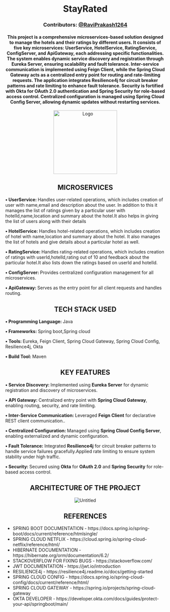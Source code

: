 <h1 align="center" style="">StayRated</h1>
<h3 align="center" style="">Contributors: <a href="https://github.com/RaviPrakash1264">@RaviPrakash1264</a></h3>
<h4 align="center">This project is a comprehensive microservices-based solution designed to manage the hotels and their ratings
by different users. It consists of five key microservices: UserService, HotelService, RatingService, ConfigServer,
and ApiGateway, each addressing specific functionalities. The system enables dynamic service discovery and registration 
through Eureka Server, ensuring scalability and fault tolerance. Inter-service communication is implemented using Feign Client,
while the Spring Cloud Gateway acts as a centralized entry point for routing and rate-limiting requests. The application 
integrates Resilience4j for circuit breaker patterns and rate limiting to enhance fault tolerance. Security is fortified with
Okta for OAuth 2.0 authentication and Spring Security for role-based access control. Centralized configuration is managed using
Spring Cloud Config Server, allowing dynamic updates without restarting services.   
</h4>
<p align="center">
<img src="https://i.ibb.co/BfMRqS2/DALL-E-2024-12-29-20-12-40-A-fun-and-cartoonish-logo-for-a-hotel-and-rating-management-system-The-de.webp" alt="Logo" height="200" width="200">
</p>
<h2 align="center">MICROSERVICES</h2>
<p><strong>• UserService: </strong>Handles user-related operations, which includes
creation of user with name,email and description about the user.
In addition to this it manages the list of ratings given by a particular user with hotelId,name,location
and summary about the hotel.It also helps in giving
the list of users along with their details</p>
<p><strong>• HotelService: </strong>Handles hotel-related operations, which includes
creation of hotel with name,location and summary about the hotel.
It also manages the list of hotels and give details
about a particular hotel as well.</p>
<p><strong>• RatingService: </strong>Handles rating-related operations, which includes
creation of ratings with userId,hotelId,rating out of 10 and 
feedback about the particular hotel.It also lists down
the ratings based on userId and hotelId.</p>
<p><strong>• ConfigServer: </strong>Provides centralized configuration
management for all microservices.</p>
<p><strong>• ApiGateway: </strong>Serves as the entry point for all
client requests and handles routing.</p>




<h2 align="center">TECH STACK USED</h2>
<p><strong>• Programming Language: </strong>Java</p>
<p><strong>• Frameworks: </strong>Spring boot,Spring cloud</p>
<p><strong>• Tools: </strong>Eureka, Feign Client, Spring Cloud Gateway, Spring Cloud Config,
Resilience4j, Okta</p>
<p><strong>• Build Tool: </strong>Maven</p>

<h2 align="center">KEY FEATURES</h2>
<p><strong>• Service Discovery: </strong>Implemented using <b>Eureka Server</b> for dynamic registration and
discovery of microservices.</p>
<p><strong>• API Gateway: </strong>Centralized entry point with <b>Spring Cloud Gateway</b>,
enabling routing, security, and rate limiting.</p>
<p><strong>• Inter-Service Communication: </strong>Leveraged <b>Feign Client</b> for
declarative REST client communication..</p>
<p><strong>• Centralized Configuration: </strong>Managed using <b>Spring Cloud Config Server</b>,
enabling externalized and dynamic configuration.</p>
<p><strong>• Fault Tolerance: </strong>Integrated <b>Resilience4j</b> for
circuit breaker patterns to handle service failures gracefully.Applied rate limiting to ensure system
stability under high traffic.</p>
<p><strong>• Security: </strong>Secured using <b>Okta</b> for <b>OAuth 2.0</b> and
<b>Spring Security</b> for role-based access control.</p>


<h2 align="center">ARCHITECTURE OF THE PROJECT</h2>
<p align="center">
<img src="https://i.ibb.co/PgqXkjh/Screenshot-2024-12-30-212057.jpg" alt="Untitled" border="0">
</p>
<h2 align="center">REFERENCES</h2>

<ul>
<li>
SPRING BOOT DOCUMENTATION - 
https://docs.spring.io/spring-boot/docs/current/reference/htmlsingle/
</li>
<li>
SPRING CLOUD NETFLIX -
https://cloud.spring.io/spring-cloud-netflix/reference/html/
</li>
 <li>
HIBERNATE DOCUMENTATION -
https://hibernate.org/orm/documentation/6.2/
</li>
<li>
STACKOVERFLOW FOR FIXING BUGS -
https://stackoverflow.com/
</li>
<li>
JWT DOCUMENTATION -
https://jwt.io/introduction
</li>
<li>
RESILIENCE4j -
https://resilience4j.readme.io/docs/getting-started
</li>
<li>
SPRING CLOUD CONFIG -
https://docs.spring.io/spring-cloud-config/docs/current/reference/html/
</li>
<li>
SPRING CLOUD GATEWAY -
https://spring.io/projects/spring-cloud-gateway
</li>
<li>
OKTA DEVELOPER -
https://developer.okta.com/docs/guides/protect-your-api/springboot/main/
</li>
</ul>